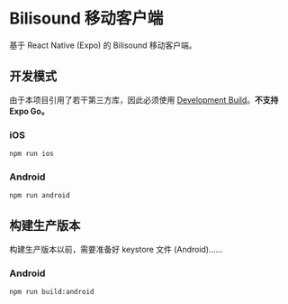 # Bilisound 移动客户端

基于 React Native (Expo) 的 Bilisound 移动客户端。

## 开发模式

由于本项目引用了若干第三方库，因此必须使用 [Development Build](https://docs.expo.dev/guides/local-app-development/)。**不支持 Expo Go。**

### iOS

```bash
npm run ios
```

### Android

```bash
npm run android
```

## 构建生产版本

构建生产版本以前，需要准备好 keystore 文件 (Android)……

### Android

```bash
npm run build:android
```
